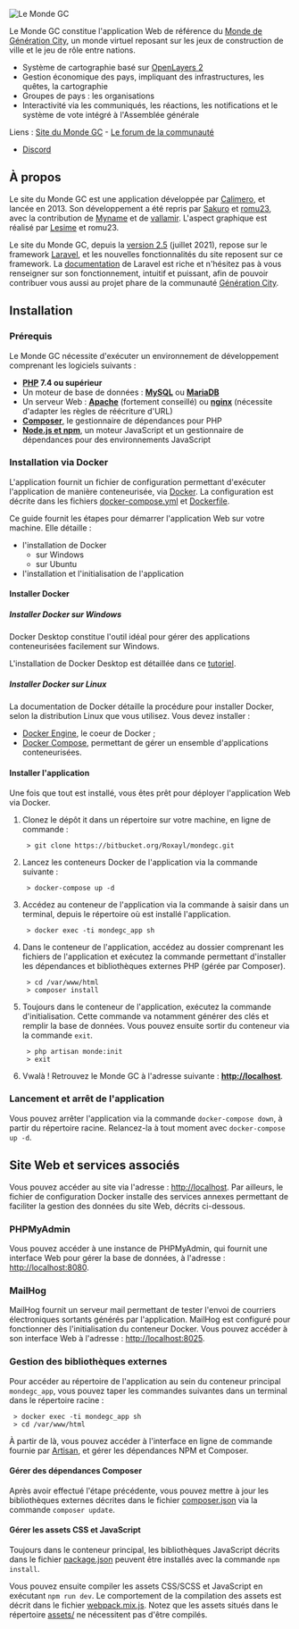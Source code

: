 
![Le Monde GC](https://generation-city.com/monde/assets/img/2019/logo-navbar.png)

Le Monde GC constitue l'application Web de référence du [Monde de Génération City](https://generation-city.com/monde/), 
un monde virtuel reposant sur les jeux de construction de ville et le jeu de rôle entre nations.

* Système de cartographie basé sur [OpenLayers 2](https://openlayers.org/two/)
* Gestion économique des pays, impliquant des infrastructures, les quêtes, la cartographie
* Groupes de pays : les organisations
* Interactivité via les communiqués, les réactions, les notifications et le système de vote intégré à l'Assemblée 
générale

Liens : [Site du Monde GC](https://generation-city.com/monde/) - [Le forum de la communauté](https://www.forum-gc.com/) 
- [Discord](https://discord.gg/4VMfsaU)

## À propos

Le site du Monde GC est une application développée par [Calimero](https://www.forum-gc.com/u167), et lancée en 2013. 
Son développement a été repris par [Sakuro](https://www.forum-gc.com/u615) et [romu23](https://www.forum-gc.com/u81), 
avec la contribution de [Myname](https://www.forum-gc.com/u2345) et de [vallamir](https://www.forum-gc.com/u319). 
L'aspect graphique est réalisé par [Lesime](https://www.forum-gc.com/u23) et romu23.

Le site du Monde GC, depuis la [version 2.5](https://bitbucket.org/Roxayl/mondegc/src/release-2.5/) (juillet 2021), 
repose sur le framework [Laravel](https://laravel.com/), et les nouvelles fonctionnalités du site reposent sur ce 
framework. La [documentation](https://laravel.com/docs/8.x) de Laravel est riche et n'hésitez pas à vous renseigner sur 
son fonctionnement, intuitif et puissant, afin de pouvoir contribuer vous aussi au projet phare de la communauté 
[Génération City](http://www.forum-gc.com/).

## Installation

### Prérequis

Le Monde GC nécessite d'exécuter un environnement de développement comprenant les logiciels suivants :

* **[PHP](https://www.php.net/) 7.4 ou supérieur**
* Un moteur de base de données : **[MySQL](https://www.mysql.com/fr/)** ou **[MariaDB](https://mariadb.org/)**
* Un serveur Web : **[Apache](https://httpd.apache.org/)** (fortement conseillé) ou **[nginx](https://www.nginx.com/)**
(nécessite d'adapter les règles de réécriture d'URL)
* **[Composer](https://getcomposer.org/)**, le gestionnaire de dépendances pour PHP
* **[Node.js et npm](https://www.npmjs.com/get-npm)**, un moteur JavaScript et un gestionnaire de dépendances pour des environnements JavaScript

### Installation via Docker

L'application fournit un fichier de configuration permettant d'exécuter l'application de manière conteneurisée, via 
[Docker](https://fr.wikipedia.org/wiki/Docker_(logiciel)). La configuration est décrite dans les fichiers 
[docker-compose.yml](./docker-compose.yml) et [Dockerfile](./Dockerfile).

Ce guide fournit les étapes pour démarrer l'application Web sur votre machine. Elle détaille :

- l'installation de Docker
    - sur Windows
    - sur Ubuntu
- l'installation et l'initialisation de l'application

#### Installer Docker

##### Installer Docker sur Windows

Docker Desktop constitue l'outil idéal pour gérer des applications conteneurisées facilement sur Windows.

L'installation de Docker Desktop est détaillée dans ce [tutoriel](https://geekflare.com/fr/docker-desktop/).

##### Installer Docker sur Linux

La documentation de Docker détaille la procédure pour installer Docker, selon la distribution Linux que vous utilisez. 
Vous devez installer :

- [Docker Engine](https://docs.docker.com/engine/install/), le coeur de Docker ;
- [Docker Compose](https://docs.docker.com/compose/install/), permettant de gérer un ensemble d'applications 
conteneurisées.

#### Installer l'application

Une fois que tout est installé, vous êtes prêt pour déployer l'application Web via Docker.

1. Clonez le dépôt it dans un répertoire sur votre machine, en ligne de commande :

   ```
    > git clone https://bitbucket.org/Roxayl/mondegc.git
   ```

2. Lancez les conteneurs Docker de l'application via la commande suivante :

   ```
    > docker-compose up -d
   ```

3. Accédez au conteneur de l'application via la commande à saisir dans un terminal, depuis le répertoire où est 
installé l'application.

   ```
    > docker exec -ti mondegc_app sh
   ```

4. Dans le conteneur de l'application, accédez au dossier comprenant les fichiers de l'application et exécutez la
commande permettant d'installer les dépendances et bibliothèques externes PHP (gérée par Composer).

   ```
    > cd /var/www/html
    > composer install
   ```

5. Toujours dans le conteneur de l'application, exécutez la commande d'initialisation. Cette commande va notamment
générer des clés et remplir la base de données. Vous pouvez ensuite sortir du conteneur via la commande ``exit``.

   ```
    > php artisan monde:init
    > exit
   ```

6. Vwalà ! Retrouvez le Monde GC à l'adresse suivante : **[http://localhost](http://localhost)**.

### Lancement et arrêt de l'application

Vous pouvez arrêter l'application via la commande ``docker-compose down``, à partir du répertoire racine. Relancez-la à 
tout moment avec ``docker-compose up -d``.

## Site Web et services associés

Vous pouvez accéder au site via l'adresse : [http://localhost](http://localhost). Par ailleurs, le fichier de 
configuration Docker installe des services annexes permettant de faciliter la gestion des données du site Web, décrits 
ci-dessous.

### PHPMyAdmin

Vous pouvez accéder à une instance de PHPMyAdmin, qui fournit une interface Web pour gérer la base de données, à 
l'adresse : [http://localhost:8080](http://localhost:8080).

### MailHog

MailHog fournit un serveur mail permettant de tester l'envoi de courriers électroniques sortants générés par 
l'application. MailHog est configuré pour fonctionner dès l'initialisation du conteneur Docker. Vous pouvez accéder à 
son interface Web à l'adresse : [http://localhost:8025](http://localhost:8025).

### Gestion des bibliothèques externes

Pour accéder au répertoire de l'application au sein du conteneur principal ``mondegc_app``, vous pouvez taper les 
commandes suivantes dans un terminal dans le répertoire racine :

   ```
    > docker exec -ti mondegc_app sh
    > cd /var/www/html
   ```

À partir de là, vous pouvez accéder à l'interface en ligne de commande fournie par 
[Artisan](https://laravel.com/docs/8.x/artisan), et gérer les dépendances NPM et Composer.

#### Gérer des dépendances Composer

Après avoir effectué l'étape précédente, vous pouvez mettre à jour les bibliothèques externes décrites dans le fichier 
[composer.json](./composer.json) via la commande ``composer update``.

#### Gérer les assets CSS et JavaScript

Toujours dans le conteneur principal, les bibliothèques JavaScript décrits dans le fichier 
[package.json](./package.json) peuvent être installés avec la commande ``npm install``.

Vous pouvez ensuite compiler les assets CSS/SCSS et JavaScript en exécutant ``npm run dev``. Le comportement de la 
compilation des assets est décrit dans le fichier [webpack.mix.js](./webpack.mix.js). Notez que les assets situés
dans le répertoire [assets/](./assets) ne nécessitent pas d'être compilés.
